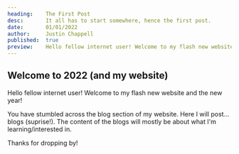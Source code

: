 ```yaml
---
heading:    The First Post
desc:       It all has to start somewhere, hence the first post.
date:       01/01/2022
author:     Justin Chappell
published:  true
preview:    Hello fellow internet user! Welcome to my flash new website...
---
```


## Welcome to 2022 (and my website)
Hello fellow internet user! Welcome to my flash new website and the new year!

You have stumbled across the blog section of my website. Here I will post... blogs (suprise!). The content of the blogs will mostly be about what I'm learning/interested in.

Thanks for dropping by!
